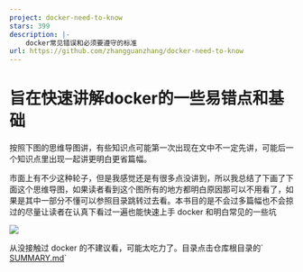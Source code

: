 ```yaml
---
project: docker-need-to-know
stars: 399
description: |-
    docker常见错误和必须要遵守的标准
url: https://github.com/zhangguanzhang/docker-need-to-know
---
```


# 旨在快速讲解docker的一些易错点和基础

按照下图的思维导图讲，有些知识点可能第一次出现在文中不一定先讲，可能后一个知识点里出现一起讲更明白更省篇幅。

市面上有不少这种轮子，但是我感觉还是有很多点没讲到，所以我总结了下画了下面这个思维导图，如果读者看到这个图所有的地方都明白原因那可以不用看了，如果是其中一部分不懂可以参照目录跳转过去看。本书目的是不会过多篇幅也不会掠过的尽量让读者在认真下看过一遍也能快速上手 docker 和明白常见的一些坑

![](.gitbook/assets/image%20%2811%29.png)

从没接触过 docker 的不建议看，可能太吃力了。目录点击仓库根目录的\` [SUMMARY.md](https://github.com/zhangguanzhang/docker-need-to-know/blob/master/SUMMARY.md)\`


